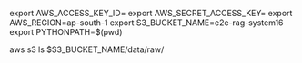 



export AWS_ACCESS_KEY_ID=
export AWS_SECRET_ACCESS_KEY=
export AWS_REGION=ap-south-1
export S3_BUCKET_NAME=e2e-rag-system16
export PYTHONPATH=$(pwd)


aws s3 ls $S3_BUCKET_NAME/data/raw/
